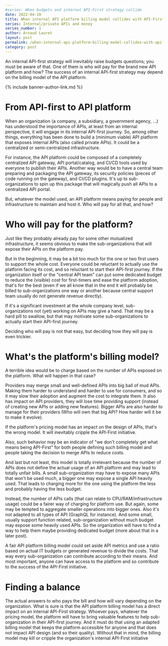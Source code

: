 ```yaml
---
#series: When budgets and internal API-First strategy collide
date: 2022-04-20
title: When internal API platform billing model collides with API-First strategy
series: Internal/private APIs and money
series_number: 1
author: Arnaud Lauret
layout: post
permalink: /when-internal-api-platform-billing-model-collides-with-apifirst-strategy/
category: post
---
```


An internal API-first strategy will inevitably raise budgets questions; you must be aware of that. One of them is who will pay for the brand new API platform and how? The success of an internal API-first strategy may depend on the billing model of the API platform.

<!--more-->

{% include banner-author-link.md %}

# From API-first to API platform

When an organization (a company, a subsidiary, a government agency, ...) has understood the importance of APIs, at least from an internal perspective, it will engage in its internal API-first journey. So, among other things, everything has been done to build a (minimum viable) API platform that exposes internal APIs (also called private APIs). It could be a centralized or semi-centralized infrastructure.  

For instance, the API platform could be composed of a completely centralized API gateway, API portal/catalog, and CI/CD tools used by everyone to publish their APIs. Another way would be to have a central team preparing and packaging the API gateway, its security policies (pieces of code running on the gateway), and CI/CD plugins. It's up to sub-organizations to spin up this package that will magically push all APIs to a centralized API portal.

But, whatever the model used, an API platform means paying for people and infrastructure to maintain and host it. Who will pay for all that, and how? 

# Who will pay for the platform?

Just like they probably already pay for some other mutualized infrastructure, it seems obvious to make the sub-organizations that will expose their APIs on the platform pay. 

But in the beginning, it may be a bit too much for the one or two first users to support the whole cost. Everyone could be reluctant to actually use the platform facing its cost, and so reluctant to start their API-first journey. If the organization itself or the "central API team" can put some dedicated budget to reduce the (visible) cost for first-timers and ease the platform adoption, that's for the best (even if we all know that in the end it will probably be billed to sub-organizations one way or another because central support team usually do not generate revenue directly).

If it's a significant investment at the whole company level, sub-organizations not (yet) working on APIs may give a hand. That may be a hard pill to swallow, but that may motivate some sub-organizations to actually start their API-first journey.

Deciding who will pay is not that easy, but deciding how they will pay is even trickier.

# What's the platform's billing model?

A terrible idea would be to charge based on the number of APIs exposed on the platform. What will happen in that case?

Providers may merge small and well-defined APIs into big ball of mud APIs. Making them harder to understand and harder to use for consumers, and so it may slow their adoption and augment the cost to integrate them. It also has impact on API providers, they will lose time providing support (instead of creating new APIs or adding new features). Bigger APIs are also harder to manage for their providers (Who will own that big API? How harder will it be to make it evolve).

If the platform's pricing model has an impact on the design of APIs, that's the wrong model. It will inevitably cripple the API-First initiative.

Also, such behavior may be an indicator of "we don't completely get what means being API-First" for both people defining such billing model and people taking the decision to merge APIs to reduce costs.

And last but not least, this model is totally irrelevant because the number of APIs does not define the actual usage of an API platform and may lead to totally unfair bills. A small sub-organization may have to expose many APIs that won't be used much, a bigger one may expose a single API heavily used. That leads to charging more for the one using the platform the less and probably having the less budget. 

Instead, the number of APIs calls (that can relate to CPU/RAM/infrastructure usage) could be a fairer way of charging for platform use. But again, some may be tempted to aggregate smaller operations into bigger ones. Also it's not adapted to all types of API (GraphQL for instance). And some small, usually support function related, sub-organization without much budget may expose some heavily used APIs. So the organization will have to find a way to help them maybe providing dedicated budget (more about that in a later post). 

A fair API platform billing model could set aside API metrics and use a ratio based on actual IT budgets or generated revenue to divide the costs. That way every sub-organization can contribute according to their means. And most important, anyone can have access to the platform and so contribute to the success of the API-First initiative.

# Finding a balance

The actual answers to who pays the bill and how will vary depending on the organization. What is sure is that the API platform billing model has a direct impact on an internal API-First strategy. Whoever pays, whatever the pricing model, the platform will have to bring valuable features to help sub-organization in their API-first journey. And it must do that using an adapted billing model that keeps the platform accessible for anyone and that does not impact API design (and so their quality). Without that in mind, the billing model may kill or cripple the organization's internal API-First initiative